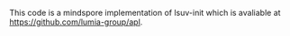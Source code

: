 ﻿This code is a mindspore implementation of lsuv-init which is avaliable at https://github.com/lumia-group/apl.
